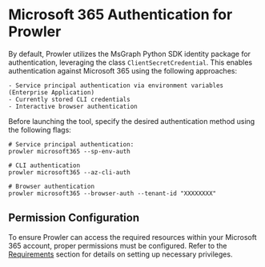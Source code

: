 # Microsoft 365 Authentication for Prowler

By default, Prowler utilizes the MsGraph Python SDK identity package for authentication, leveraging the class `ClientSecretCredential`. This enables authentication against Microsoft 365 using the following approaches:

    - Service principal authentication via environment variables (Enterprise Application)
    - Currently stored CLI credentials
    - Interactive browser authentication

Before launching the tool, specify the desired authentication method using the following flags:

```console
# Service principal authentication:
prowler microsoft365 --sp-env-auth

# CLI authentication
prowler microsoft365 --az-cli-auth

# Browser authentication
prowler microsoft365 --browser-auth --tenant-id "XXXXXXXX"
```

## Permission Configuration

To ensure Prowler can access the required resources within your Microsoft 365 account, proper permissions must be configured. Refer to the [Requirements](../../getting-started/requirements.md) section for details on setting up necessary privileges.
